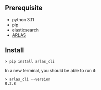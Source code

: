 
## Prerequisite

- python 3.11
- pip
- elasticsearch
- [ARLAS](https://github.com/gisaia/ARLAS-Exploration-stack)

## Install

<!-- termynal -->
```shell
> pip install arlas_cli
```

In a new terminal, you should be able to run it:

<!-- termynal -->
```shell
> arlas_cli --version
0.2.8
```
